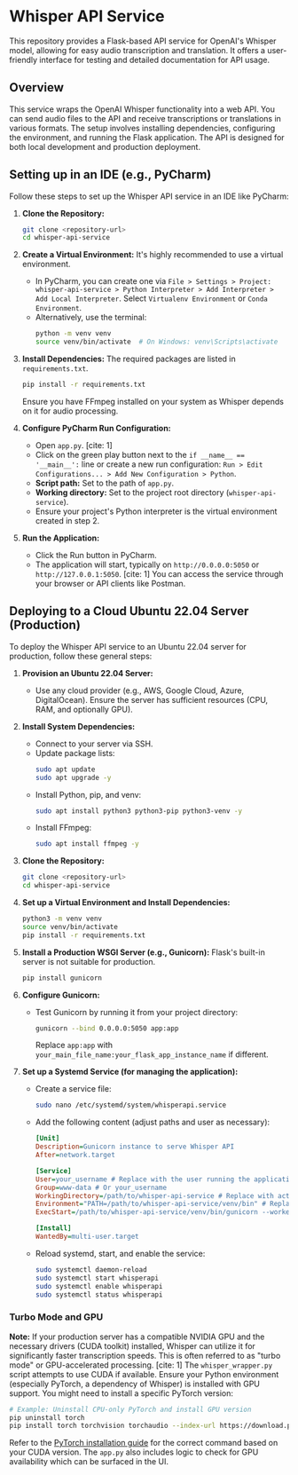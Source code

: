 # Whisper API Service

This repository provides a Flask-based API service for OpenAI's Whisper model, allowing for easy audio transcription and translation. It offers a user-friendly interface for testing and detailed documentation for API usage.

## Overview

This service wraps the OpenAI Whisper functionality into a web API. You can send audio files to the API and receive transcriptions or translations in various formats. The setup involves installing dependencies, configuring the environment, and running the Flask application. The API is designed for both local development and production deployment.

## Setting up in an IDE (e.g., PyCharm)

Follow these steps to set up the Whisper API service in an IDE like PyCharm:

1.  **Clone the Repository:**

    ```bash
    git clone <repository-url>
    cd whisper-api-service
    ```

2.  **Create a Virtual Environment:**
    It's highly recommended to use a virtual environment.

      * In PyCharm, you can create one via `File > Settings > Project: whisper-api-service > Python Interpreter > Add Interpreter > Add Local Interpreter`. Select `Virtualenv Environment` or `Conda Environment`.
      * Alternatively, use the terminal:
        ```bash
        python -m venv venv
        source venv/bin/activate  # On Windows: venv\Scripts\activate
        ```

3.  **Install Dependencies:**
    The required packages are listed in `requirements.txt`.

    ```bash
    pip install -r requirements.txt
    ```

    Ensure you have FFmpeg installed on your system as Whisper depends on it for audio processing.

4.  **Configure PyCharm Run Configuration:**

      * Open `app.py`. [cite: 1]
      * Click on the green play button next to the `if __name__ == '__main__':` line or create a new run configuration: `Run > Edit Configurations... > Add New Configuration > Python`.
      * **Script path:** Set to the path of `app.py`.
      * **Working directory:** Set to the project root directory (`whisper-api-service`).
      * Ensure your project's Python interpreter is the virtual environment created in step 2.

5.  **Run the Application:**

      * Click the Run button in PyCharm.
      * The application will start, typically on `http://0.0.0.0:5050` or `http://127.0.0.1:5050`. [cite: 1] You can access the service through your browser or API clients like Postman.

## Deploying to a Cloud Ubuntu 22.04 Server (Production)

To deploy the Whisper API service to an Ubuntu 22.04 server for production, follow these general steps:

1.  **Provision an Ubuntu 22.04 Server:**

      * Use any cloud provider (e.g., AWS, Google Cloud, Azure, DigitalOcean). Ensure the server has sufficient resources (CPU, RAM, and optionally GPU).

2.  **Install System Dependencies:**

      * Connect to your server via SSH.
      * Update package lists:
        ```bash
        sudo apt update
        sudo apt upgrade -y
        ```
      * Install Python, pip, and venv:
        ```bash
        sudo apt install python3 python3-pip python3-venv -y
        ```
      * Install FFmpeg:
        ```bash
        sudo apt install ffmpeg -y
        ```

3.  **Clone the Repository:**

    ```bash
    git clone <repository-url>
    cd whisper-api-service
    ```

4.  **Set up a Virtual Environment and Install Dependencies:**

    ```bash
    python3 -m venv venv
    source venv/bin/activate
    pip install -r requirements.txt
    ```

5.  **Install a Production WSGI Server (e.g., Gunicorn):**
    Flask's built-in server is not suitable for production.

    ```bash
    pip install gunicorn
    ```

6.  **Configure Gunicorn:**

      * Test Gunicorn by running it from your project directory:
        ```bash
        gunicorn --bind 0.0.0.0:5050 app:app
        ```
        Replace `app:app` with `your_main_file_name:your_flask_app_instance_name` if different.

7.  **Set up a Systemd Service (for managing the application):**

      * Create a service file:
        ```bash
        sudo nano /etc/systemd/system/whisperapi.service
        ```
      * Add the following content (adjust paths and user as necessary):
        ```ini
        [Unit]
        Description=Gunicorn instance to serve Whisper API
        After=network.target

        [Service]
        User=your_username # Replace with the user running the application
        Group=www-data # Or your_username
        WorkingDirectory=/path/to/whisper-api-service # Replace with actual path
        Environment="PATH=/path/to/whisper-api-service/venv/bin" # Replace with actual path
        ExecStart=/path/to/whisper-api-service/venv/bin/gunicorn --workers 3 --bind unix:whisperapi.sock -m 007 app:app # Adjust workers as needed

        [Install]
        WantedBy=multi-user.target
        ```
      * Reload systemd, start, and enable the service:
        ```bash
        sudo systemctl daemon-reload
        sudo systemctl start whisperapi
        sudo systemctl enable whisperapi
        sudo systemctl status whisperapi
        ```


### Turbo Mode and GPU

**Note:** If your production server has a compatible NVIDIA GPU and the necessary drivers (CUDA toolkit) installed, Whisper can utilize it for significantly faster transcription speeds. This is often referred to as "turbo mode" or GPU-accelerated processing. [cite: 1] The `whisper_wrapper.py` script attempts to use CUDA if available. Ensure your Python environment (especially PyTorch, a dependency of Whisper) is installed with GPU support. You might need to install a specific PyTorch version:

```bash
# Example: Uninstall CPU-only PyTorch and install GPU version
pip uninstall torch
pip install torch torchvision torchaudio --index-url https://download.pytorch.org/whl/cu118 # Or your CUDA version
```

Refer to the [PyTorch installation guide](https://pytorch.org/get-started/locally/) for the correct command based on your CUDA version.
The `app.py` also includes logic to check for GPU availability which can be surfaced in the UI. 